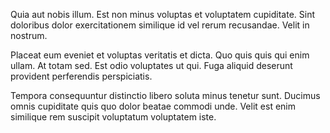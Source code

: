 Quia aut nobis illum. Est non minus voluptas et voluptatem cupiditate. Sint doloribus dolor exercitationem similique id vel rerum recusandae. Velit in nostrum.
 Placeat eum eveniet et voluptas veritatis et dicta. Quo quis quis qui enim ullam. At totam sed. Est odio voluptates ut qui. Fuga aliquid deserunt provident perferendis perspiciatis.
 Tempora consequuntur distinctio libero soluta minus tenetur sunt. Ducimus omnis cupiditate quis quo dolor beatae commodi unde. Velit est enim similique rem suscipit voluptatum voluptatem iste.